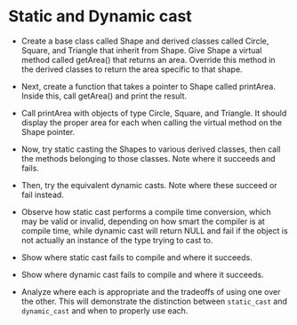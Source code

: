 # Static and Dynamic cast

* Create a base class called Shape and derived classes called Circle, Square, and Triangle that inherit from Shape. Give Shape a virtual method called getArea() that returns an area. Override this method in the derived classes to return the area specific to that shape. 

* Next, create a function that takes a pointer to Shape called printArea. Inside this, call getArea() and print the result. 

* Call printArea with objects of type Circle, Square, and Triangle. It should display the proper area for each when calling the virtual method on the Shape pointer.

* Now, try static casting the Shapes to various derived classes, then call the methods belonging to those classes. Note where it succeeds and fails.

* Then, try the equivalent dynamic casts. Note where these succeed or fail instead.

* Observe how static cast performs a compile time conversion, which may be valid or invalid, depending on how smart the compiler is at compile time, while dynamic cast will return NULL and fail if the object is not actually an instance of the type trying to cast to.

* Show where static cast fails to compile and where it succeeds.

* Show where dynamic cast fails to compile and where it succeeds.

* Analyze where each is appropriate and the tradeoffs of using one over the other. This will demonstrate the distinction between `static_cast` and `dynamic_cast` and when to properly use each.

